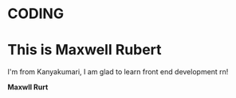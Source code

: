 # CODING

<!DOCTYPE html>
<html>
<head>
<title>Page Title</title>
</head>
<body>

<h1>This is Maxwell Rubert</h1>
<p>I'm from Kanyakumari, I am glad to learn front end development rn!</p>
<b>Maxwll Rurt</b>

</body>
</html>
